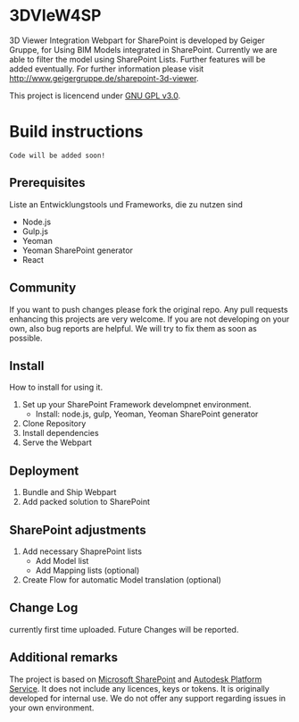 # 3DVIeW4SP
3D Viewer Integration Webpart for SharePoint is developed by Geiger Gruppe, for Using BIM Models integrated in SharePoint. Currently we are able to filter the model using SharePoint Lists. Further features will be added eventually. For further information please visit http://www.geigergruppe.de/sharepoint-3d-viewer.

This project is licencend under [GNU GPL v3.0](https://www.gnu.org/licenses/gpl-3.0.en.html). 

# Build instructions
`Code will be added soon!`

## Prerequisites
Liste an Entwicklungstools und Frameworks, die zu nutzen sind
- Node.js
- Gulp.js
- Yeoman
- Yeoman SharePoint generator
- React

## Community 
If you want to push changes please fork the original repo. Any pull requests enhancing this projects are very welcome. If you are not developing on your own, also bug reports are helpful. We will try to fix them as soon as possible.

## Install
How to install for using it.

1. Set up your SharePoint Framework develompnet environment.
    * Install:  node.js, gulp, Yeoman, Yeoman SharePoint generator
2. Clone Repository
3. Install dependencies
4. Serve the Webpart

## Deployment

1. Bundle and Ship Webpart
2. Add packed solution to SharePoint

## SharePoint adjustments

1. Add necessary ShaprePoint lists 
    * Add Model list
    * Add Mapping lists (optional) 
2. Create Flow for automatic Model translation (optional)

## Change Log
currently first time uploaded. Future Changes will be reported.

## Additional remarks
The project is based on [Microsoft SharePoint](https://www.microsoft.com/en-us/microsoft-365/sharepoint/collaboration) and [Autodesk Platform Service](https://aps.autodesk.com/). It does not include any licences, keys or tokens. It is originally developed for internal use. We do not offer any support regarding issues in your own environment. 


